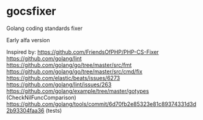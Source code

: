 # gocsfixer
Golang coding standards fixer

Early alfa version

Inspired by:
https://github.com/FriendsOfPHP/PHP-CS-Fixer
https://github.com/golang/lint
https://github.com/golang/go/tree/master/src/fmt
https://github.com/golang/go/tree/master/src/cmd/fix
https://github.com/elastic/beats/issues/6273
https://github.com/golang/lint/issues/263
https://github.com/golang/example/tree/master/gotypes (CheckNilFuncComparison)
https://github.com/golang/tools/commit/6d70fb2e85323e81c89374331d3d2b93304faa36 (tests)
